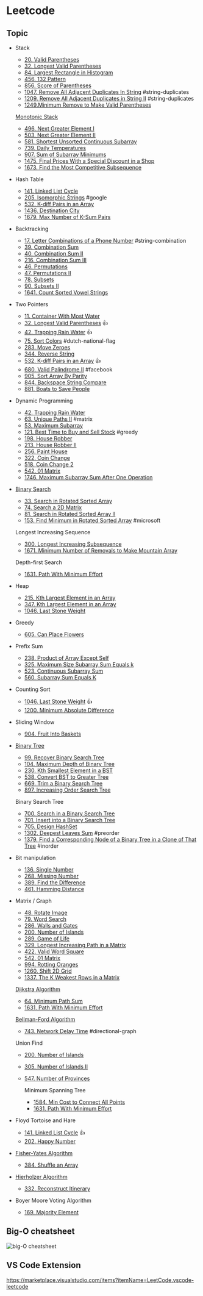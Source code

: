 # Leetcode

## Topic

- Stack

  - [20. Valid Parentheses](20.valid-parentheses.js)
  - [32. Longest Valid Parentheses](32.longest-valid-parentheses/stack.js)
  - [84. Largest Rectangle in Histogram](84.largest-rectangle-in-histogram.js)
  - [456. 132 Pattern](456.132-pattern/stack.js)
  - [856. Score of Parentheses](856.score-of-parentheses/stack.js)
  - [1047. Remove All Adjacent Duplicates In String](1047.remove-all-adjacent-duplicates-in-string.js) #string-duplicates
  - [1209. Remove All Adjacent Duplicates in String II](1209.remove-all-adjacent-duplicates-in-string-ii.js) #string-duplicates
  - [1249.Minimum Remove to Make Valid Parentheses](1249.minimum-remove-to-make-valid-parentheses.js)

  [Monotonic Stack](./monotonic-stack/README.md)

  - [496. Next Greater Element I](496.next-greater-element-i.js)
  - [503. Next Greater Element II](503.next-greater-element-ii.js)
  - [581. Shortest Unsorted Continuous Subarray](581.shortest-unsorted-continuous-subarray/monotonic-stack.js)
  - [739. Daily Temperatures](739.daily-temperatures/monotonic-stack.js)
  - [907. Sum of Subarray Minimums](907.sum-of-subarray-minimums.js)
  - [1475. Final Prices With a Special Discount in a Shop](1475.final-prices-with-a-special-discount-in-a-shop.js)
  - [1673. Find the Most Competitive Subsequence](1673.find-the-most-competitive-subsequence.js)

- Hash Table

  - [141. Linked List Cycle](141.linked-list-cycle/hash-table.js)
  - [205. Isomorphic Strings](205.isomorphic-strings.js) #google
  - [532. K-diff Pairs in an Array](532.k-diff-pairs-in-an-array/hash-table.js)
  - [1436. Destination City](1436.destination-city.js)
  - [1679. Max Number of K-Sum Pairs](1679.max-number-of-k-sum-pairs/hashmap-single-pass.js)

- Backtracking

  - [17. Letter Combinations of a Phone Number](17.letter-combinations-of-a-phone-number.js) #string-combination
  - [39. Combination Sum](39.combination-sum.js)
  - [40. Combination Sum II](40.combination-sum-ii.js)
  - [216. Combination Sum III](216.combination-sum-iii.js)
  - [46. Permutations](46.permutations.js)
  - [47. Permutations II](47.permutations-ii.js)
  - [78. Subsets](78.subsets.js)
  - [90. Subsets II](90.subsets-ii.js)
  - [1641. Count Sorted Vowel Strings](1641.count-sorted-vowel-strings/backtracking.js)

- Two Pointers

  - [11. Container With Most Water](11.container-with-most-water.js)
  - [32. Longest Valid Parentheses](32.longest-valid-parentheses/two-pointers.js) 👍
  - [42. Trapping Rain Water](42.trapping-rain-water/two-pointers.js) 👍
  - [75. Sort Colors](75.sort-colors.js) #dutch-national-flag
  - [283. Move Zeroes](283.move-zeroes.js)
  - [344. Reverse String](344.reverse-string.js)
  - [532. K-diff Pairs in an Array](532.k-diff-pairs-in-an-array/two-pointers.js) 👍
  - [680. Valid Palindrome II](680.valid-palindrome-ii.js) #facebook
  - [905. Sort Array By Parity](905.sort-array-by-parity.js)
  - [844. Backspace String Compare](844.backspace-string-compare/two-pointer.js)
  - [881. Boats to Save People](881.boats-to-save-people.js)

- Dynamic Programming

  - [42. Trapping Rain Water](42.trapping-rain-water/dynamic-programming.js)
  - [63. Unique Paths II](63.unique-paths-ii.js) #matrix
  - [53. Maximum Subarray](53.maximum-subarray/kadane-algorithm.js)
  - [121. Best Time to Buy and Sell Stock](121.best-time-to-buy-and-sell-stock.js) #greedy
  - [198. House Robber](198.house-robber.js)
  - [213. House Robber II](213.house-robber-ii.js)
  - [256. Paint House](256.paint-house.js)
  - [322. Coin Change](322.coin-change.js)
  - [518. Coin Change 2](518.coin-change-2.js)
  - [542. 01 Matrix](542.01-matrix/dynamic-programming.js)
  - [1746. Maximum Subarray Sum After One Operation](1746.maximum-subarray-sum-after-one-operation.js)

- [Binary Search](./binary-search/README.md)

  - [33. Search in Rotated Sorted Array](33.search-in-rotated-sorted-array.js)
  - [74. Search a 2D Matrix](74.search-a-2-d-matrix/binary-search.js)
  - [81. Search in Rotated Sorted Array II](81.search-in-rotated-sorted-array-ii/binary-search.js)
  - [153. Find Minimum in Rotated Sorted Array](153.find-minimum-in-rotated-sorted-array.js) #microsoft

  Longest Increasing Sequence
  
  - [300. Longest Increasing Subsequence](300.longest-increasing-subsequence/binary-search.js)
  - [1671. Minimum Number of Removals to Make Mountain Array](1671.minimum-number-of-removals-to-make-mountain-array.js)

  Depth-first Search

  - [1631. Path With Minimum Effort](1631.path-with-minimum-effort/binary-search-using-dfs.js)

- Heap

  - [215. Kth Largest Element in an Array](215.kth-largest-element-in-an-array/heap.js)
  - [347. Kth Largest Element in an Array](347.top-k-frequent-elements/heap.js)
  - [1046. Last Stone Weight](1046.last-stone-weight/heap.js)

- Greedy

  - [605. Can Place Flowers](605.can-place-flowers.js)

- Prefix Sum

  - [238. Product of Array Except Self](238.product-of-array-except-self.js)
  - [325. Maximum Size Subarray Sum Equals k](325.maximum-size-subarray-sum-equals-k.js)
  - [523. Continuous Subarray Sum](523.continuous-subarray-sum.js)
  - [560. Subarray Sum Equals K](560.subarray-sum-equals-k.js)

- Counting Sort

  - [1046. Last Stone Weight](1046.last-stone-weight/counting-sort.js) 👍
  - [1200. Minimum Absolute Difference](1200.minimum-absolute-difference/counting-sort.js)

- Sliding Window

  - [904. Fruit Into Baskets](904.fruit-into-baskets.js)

- [Binary Tree](binary-tree/README.md)
  
  - [99. Recover Binary Search Tree](99.recover-binary-search-tree.js)
  - [104. Maximum Depth of Binary Tree](104.maximum-depth-of-binary-tree/iteration.js)
  - [230. Kth Smallest Element in a BST](230.kth-smallest-element-in-a-bst.js)
  - [538. Convert BST to Greater Tree](538.convert-bst-to-greater-tree/recursion.js)
  - [669. Trim a Binary Search Tree](669.trim-a-binary-search-tree.js)
  - [897. Increasing Order Search Tree](897.increasing-order-search-tree.js)

  Binary Search Tree

  - [700. Search in a Binary Search Tree](700.search-in-a-binary-search-tree/iteration.js)
  - [701. Insert into a Binary Search Tree](701.insert-into-a-binary-search-tree/iteration.js)
  - [705. Design HashSet](705.design-hash-set.js)
  - [1302. Deepest Leaves Sum](1302.deepest-leaves-sum/dfs-iteration.js) #preorder
  - [1379. Find a Corresponding Node of a Binary Tree in a Clone of That Tree](1379.find-a-corresponding-node-of-a-binary-tree-in-a-clone-of-that-tree/dfs-recursion.js) #inorder

- Bit manipulation
  
  - [136. Single Number](136.single-number/bit-manipulation.js)
  - [268. Missing Number](268.missing-number/bit-manipulation.js)
  - [389. Find the Difference](389.find-the-difference/bit-manipulation.js)
  - [461. Hamming Distance](461.hamming-distance/bit-shift.js)

- Matrix / Graph

  - [48. Rotate Image](48.rotate-image/reverse-diagonal-then-reverse-left-to-right.js)
  - [79. Word Search](79.word-search.js)
  - [286. Walls and Gates](286.walls-and-gates.js)
  - [200. Number of Islands](200.number-of-islands/breadth-first-search.js)
  - [289. Game of Life](289.game-of-life.js)
  - [329. Longest Increasing Path in a Matrix](329.longest-increasing-path-in-a-matrix.js)
  - [422. Valid Word Square](422.valid-word-square.js)
  - [542. 01 Matrix](542.01-matrix/breadth-first-search.js)
  - [994. Rotting Oranges](994.rotting-oranges.js)
  - [1260. Shift 2D Grid](1260.shift-2-d-grid.js)
  - [1337. The K Weakest Rows in a Matrix](1337.the-k-weakest-rows-in-a-matrix/vertical-iteration.js)

  [Dijkstra Algorithm](dijkstra-algorithm/README.md)

  - [64. Minimum Path Sum](64.minimum-path-sum/dijkstra-algorithm.js)
  - [1631. Path With Minimum Effort](1631.path-with-minimum-effort/dijkstra-algorithm.js)

  [Bellman-Ford Algorithm](bellman-ford-algorithm/README.md)

  - [743. Network Delay Time](743.network-delay-time.js) #directional-graph

  Union Find

  - [200. Number of Islands](200.number-of-islands/union-find.js)
  - [305. Number of Islands II](305.number-of-islands-ii.js)
  - [547. Number of Provinces](547.number-of-provinces/union-find.js)

    Minimum Spanning Tree

    - [1584. Min Cost to Connect All Points](1584.min-cost-to-connect-all-points/kruskal-algorithm.js)
    - [1631. Path With Minimum Effort](1631.path-with-minimum-effort/union-find.js)

- Floyd Tortoise and Hare

  - [141. Linked List Cycle](141.linked-list-cycle/floyd-tortoise-and-hare.js) 👍
  - [202. Happy Number](202.happy-number/floyd-tortoise-and-hare.js)

- [Fisher-Yates Algorithm](fisher-yates-algorithm/README.md)

  - [384. Shuffle an Array](384.shuffle-an-array.js)

- [Hierholzer Algorithm](hierholzer-algorithm/README.md)

  - [332. Reconstruct Itinerary](332.reconstruct-itinerary.js)


- Boyer Moore Voting Algorithm

  - [169. Majority Element](169.majority-element.js)

## Big-O cheatsheet

![big-O cheatsheet](big-o-cheatsheet.png)

## VS Code Extension

<https://marketplace.visualstudio.com/items?itemName=LeetCode.vscode-leetcode>
